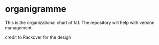 # organigramme

This is the organizational chart of faf.
The repository will help with version management.

credit to Rackover for the design
